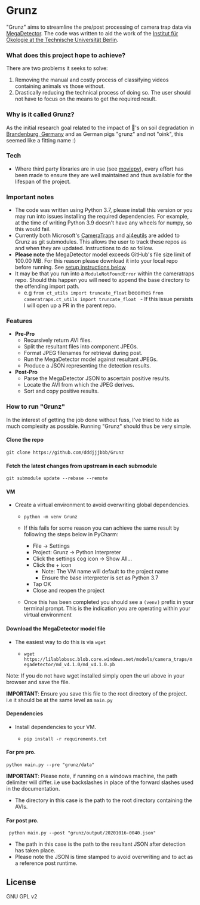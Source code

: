 # Grunz

"Grunz" aims to streamline the pre/post processing of camera trap data 
via [MegaDetector](https://github.com/Microsoft/CameraTraps#megadetector).
The code was written to aid the work of 
the [Institut für Ökologie at the Technische Universität Berlin](https://www.oekologie.tu-berlin.de/menue/home/parameter/en/). 

### What does this project hope to achieve?

There are two problems it seeks to solve:
 
1. Removing the manual and costly process of classifying videos containing animals vs those without.
2. Drastically reducing the technical process of doing so. The user should not have to focus on the means to get the required result.

### Why is it called Grunz?

As the initial research goal related to the impact of 🐖's on soil degradation in 
[Brandenburg, Germany](https://en.wikipedia.org/wiki/Brandenburg) and as German pigs "grunz" and not "oink", this seemed like a fitting name :)

### Tech

- Where third party libraries are in use (see [moviepy](https://github.com/Zulko/moviepy)), 
every effort has been made to ensure they are well maintained and thus available 
for the lifespan of the project. 

### Important notes

- The code was written using Python 3.7, please install this version or you may run into issues installing the required dependencies. 
For example, at the time of writing Python 3.9 doesn't have any wheels for numpy, so this would fail.
- Currently both Microsoft's [CameraTraps](https://github.com/microsoft/CameraTraps) and 
[ai4eutils](https://github.com/microsoft/ai4eutils) are added to Grunz as git submodules.
This allows the user to track these repos as and when they are updated. Instructions to do so follow.
- **Please note** the MegaDetector model exceeds GitHub's file size limit of 100.00 MB.
For this reason please download it into your local repo before running. See [setup instructions below](#download-the-megadetector-model-file)
- It may be that you run into a `ModuleNotFoundError` within the cameratraps repo. Should this happen you will need to append the base directory to the offending import path.
    - e.g `from ct_utils import truncate_float` becomes `from cameratraps.ct_utils import truncate_float
`       - If this issue persists I will open up a PR in the parent repo.

### Features

- **Pre-Pro**
     - Recursively return AVI files.
     - Split the resultant files into component JPEGs.
     - Format JPEG filenames for retrieval during post.
     - Run the MegaDetector model against resultant JPEGs.
     - Produce a JSON representing the detection results.
- **Post-Pro**
    - Parse the MegaDetector JSON to ascertain positive results.
    - Locate the AVI from which the JPEG derives.
    - Sort and copy positive results.

### How to run "Grunz"

In the interest of getting the job done without fuss, 
I've tried to hide as much complexity as possible.
Running "Grunz" should thus be very simple.

#### Clone the repo

`git clone https://github.com/dddjjjbbb/Grunz`

#### Fetch the latest changes from upstream in each submodule

`git submodule update --rebase --remote`

#### VM

- Create a virtual environment to avoid overwriting global dependencies.
    - `python -m venv Grunz`
    
    - If this fails for some reason you can achieve the same result by following the steps below in PyCharm:
        - File -> Settings
        - Project: Grunz -> Python Interpreter
        - Click the settings cog icon -> Show All...
        - Click the + icon
            - Note: The VM name will default to the project name
            - Ensure the base interpreter is set as Python 3.7
        - Tap OK
        - Close and reopen the project
    - Once this has been completed you should see a `(venv)` prefix in your terminal prompt.
    This is the indication you are operating within your virtual environment
    
#### Download the MegaDetector model file

- The easiest way to do this is via `wget`

    - `wget https://lilablobssc.blob.core.windows.net/models/camera_traps/megadetector/md_v4.1.0/md_v4.1.0.pb`
    
Note: If you do not have wget installed simply open the url above in your browser and save the file.

**IMPORTANT**: Ensure you save this file to the root directory of the project. i.e it should be at the same level as `main.py`
       
#### Dependencies

- Install dependencies to your VM. 
    
    - `pip install -r requirements.txt`

#### For pre pro.

`python main.py --pre "grunz/data"`

**IMPORTANT**: Please note, if running on a windows machine, the path delimiter will differ. 
i.e use backslashes in place of the forward slashes used in the documentation.

- The directory in this case is the path to the root directory containing the AVIs.

#### For post pro. 

` python main.py --post "grunz/output/20201016-0040.json"`

- The path in this case is the path to the resultant JSON after detection has taken place.
- Please note the JSON is time stamped to avoid overwriting and to act as a reference post runtime.

License
----

GNU GPL v2
